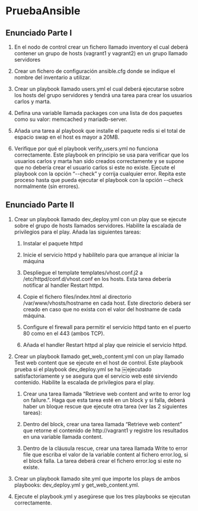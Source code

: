 # PruebaAnsible

## Enunciado Parte I

1) En el nodo de control crear un fichero llamado inventory el cual deberá contener un grupo de hosts (vagrant1 y vagrant2) en un grupo llamado servidores

2) Crear un fichero de configuración ansible.cfg donde se indique el nombre del inventario a utilizar.

3) Crear un playbook llamado users.yml el cual deberá ejecutarse sobre los hosts del grupo servidores y tendrá una tarea para crear los usuarios carlos y marta.

4) Defina una variable llamada packages con una lista de dos paquetes como su valor: memcached y mariadb-server.

5) Añada una tarea al playbook que installe el paquete redis si el total de espacio swap en el host es mayor a 20MB.

6) Verifique por qué el playbook verify_users.yml no funciona correctamente. Este playbook en principio se usa para verificar que los usuarios carlos y marta han sido creados correctamente y se supone que no debería crear el usuario carlos si este no existe.
Ejecute el playbook con la opción “--check” y corrija cualquier error. Repita este proceso hasta que pueda ejecutar el playbook con la opción --check  normalmente (sin errores).

## Enunciado Parte II
1) Crear un playbook llamado dev_deploy.yml con un play que se ejecute sobre el grupo de hosts llamados servidores. Habilite la escalada de privilegios para el play. Añada las siguientes tareas:
     1. Instalar el paquete httpd
   
     2. Inicie el servicio httpd y habilítelo para que arranque al iniciar la máquina
   
     3. Despliegue el template templates/vhost.conf.j2 a /etc/httpd/conf.d/vhost.conf en los hosts. Esta tarea debería notificar al handler Restart httpd.
   
     4. Copie el fichero files/index.html al directorio /var/www/vhosts/hostname en cada host. Este directorio deberá ser creado en caso que no exista con el valor del hostname de cada máquina.
   
     5. Configure el firewall para permitir el servicio httpd tanto en el puerto 80 como en el 443 (ambos TCP).
   
     6. Añada el handler Restart httpd al play que reinicie el servicio httpd.

2) Crear un playbook llamado get_web_content.yml con un play llamado Test web content que se ejecute en el host de control. Este playbook prueba si el playbook dev_deploy.yml se ha ￼ejecutado satisfactoriamente y se asegura que el servicio web esté sirviendo contenido. Habilite la escalada de privilegios para el play.

    1. Crear una tarea llamada “Retrieve web content and write to error log on failure.”. Haga que esta tarea esté en un block y si falla, deberá haber un bloque rescue que ejecute otra tarea (ver las 2 siguientes tareas):
   
    2. Dentro del block, crear una tarea llamada “Retrieve web content” que retorne el contenido de http://vagrant1 y registre los resultados en una variable llamada content.
   
    3. Dentro de la cláusula rescue, crear una tarea llamada Write to error file que escriba el valor de la variable content al fichero error.log, si el block falla. La tarea deberá crear el fichero error.log si este no existe.

4) Crear un playbook llamado site.yml que importe los plays de ambos playbooks: dev_deploy.yml y get_web_content.yml.

5) Ejecute el playbook.yml y asegúrese que los tres playbooks se ejecutan correctamente.
